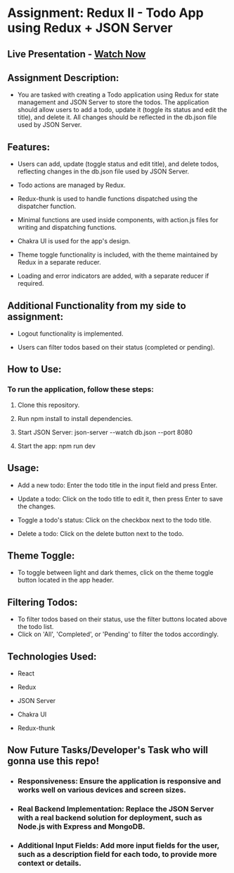 # Assignment: Redux II - Todo App using Redux + JSON Server

## Live Presentation - <a target="_blank" href='https://www.linkedin.com/feed/update/urn:li:activity:7182628286231961601/'>Watch Now</a>


## Assignment Description:

- You are tasked with creating a Todo application using Redux for state management and JSON Server to store the todos. The application should allow users to add a todo, update it (toggle its status and edit the title), and delete it. All changes should be reflected in the db.json file used by JSON Server.

## Features:

- Users can add, update (toggle status and edit title), and delete todos, reflecting changes in the db.json file used by JSON Server.

- Todo actions are managed by Redux.

- Redux-thunk is used to handle functions dispatched using the dispatcher function.

- Minimal functions are used inside components, with action.js files for writing and dispatching functions.

- Chakra UI is used for the app's design.

- Theme toggle functionality is included, with the theme maintained by Redux in a separate reducer.

- Loading and error indicators are added, with a separate reducer if required.

## Additional Functionality from my side to assignment:

- Logout functionality is implemented.

- Users can filter todos based on their status (completed or pending).

## How to Use:

### To run the application, follow these steps:

1. Clone this repository.

2. Run npm install to install dependencies.

3. Start JSON Server: json-server --watch db.json --port 8080

4. Start the app: npm run dev

## Usage:

- Add a new todo: Enter the todo title in the input field and press Enter.

- Update a todo: Click on the todo title to edit it, then press Enter to save the changes.

- Toggle a todo's status: Click on the checkbox next to the todo title.

- Delete a todo: Click on the delete button next to the todo.

## Theme Toggle:

- To toggle between light and dark themes, click on the theme toggle button located in the app header.

## Filtering Todos:

- To filter todos based on their status, use the filter buttons located above the todo list.
- Click on 'All', 'Completed', or 'Pending' to filter the todos accordingly.

## Technologies Used:

- React

- Redux

- JSON Server

- Chakra UI

- Redux-thunk

## Now Future Tasks/Developer's Task who will gonna use this repo!

- ### Responsiveness: Ensure the application is responsive and works well on various devices and screen sizes.

- ### Real Backend Implementation: Replace the JSON Server with a real backend solution for deployment, such as Node.js with Express and MongoDB.

- ### Additional Input Fields: Add more input fields for the user, such as a description field for each todo, to provide more context or details.
